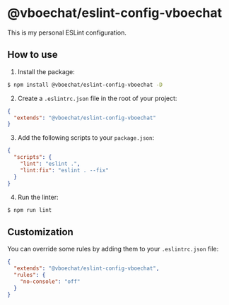 # @vboechat/eslint-config-vboechat

This is my personal ESLint configuration.

## How to use

1. Install the package:

```bash
$ npm install @vboechat/eslint-config-vboechat -D
```

2. Create a `.eslintrc.json` file in the root of your project:

```json
{
  "extends": "@vboechat/eslint-config-vboechat"
}
```

3. Add the following scripts to your `package.json`:

```json
{
  "scripts": {
    "lint": "eslint .",
    "lint:fix": "eslint . --fix"
  }
}
```

4. Run the linter:

```bash
$ npm run lint
```

## Customization

You can override some rules by adding them to your `.eslintrc.json` file:

```json
{
  "extends": "@vboechat/eslint-config-vboechat",
  "rules": {
    "no-console": "off"
  }
}
```
